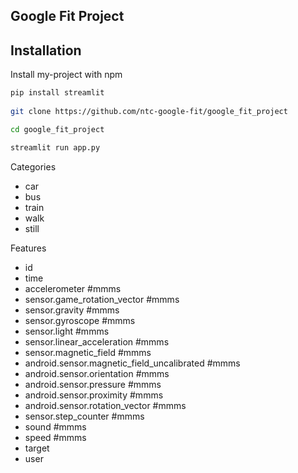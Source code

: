 ## Google Fit Project

## Installation 

Install my-project with npm

```bash 
pip install streamlit
 
git clone https://github.com/ntc-google-fit/google_fit_project

cd google_fit_project

streamlit run app.py
```


Categories

- car
- bus
- train
- walk
- still

Features

- id
- time
- accelerometer #mmms
- sensor.game_rotation_vector #mmms
- sensor.gravity #mmms
- sensor.gyroscope #mmms
- sensor.light #mmms
- sensor.linear_acceleration #mmms
- sensor.magnetic_field #mmms
- android.sensor.magnetic_field_uncalibrated #mmms
- android.sensor.orientation #mmms
- android.sensor.pressure #mmms
- android.sensor.proximity #mmms
- android.sensor.rotation_vector #mmms
- sensor.step_counter #mmms
- sound #mmms
- speed #mmms
- target
- user
